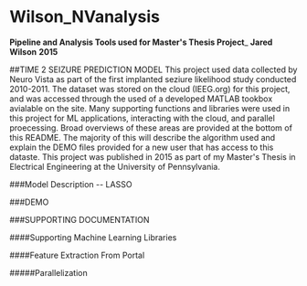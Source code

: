 # Wilson_NVanalysis
**Pipeline and Analysis Tools used for Master's Thesis Project**_
**Jared Wilson**
**2015**


##TIME 2 SEIZURE PREDICTION MODEL
This project used data collected by Neuro Vista as part of the first implanted seziure likelihood study conducted 2010-2011. The dataset was stored on the cloud (IEEG.org) for this project, and was accessed through the used of a developed MATLAB tookbox avialable on the site. Many supporting functions and libraries were used in this project for ML applications, interacting with the cloud, and parallel proecessing. Broad overviews of these areas are provided at the bottom of this README. The majority of this will describe the algorithm used and explain the DEMO files provided for a new user that has access to this dataste. This project was published in 2015 as part of my Master's Thesis in Electrical Engineering at the University of Pennsylvania. 

###Model Description -- LASSO


###DEMO


###SUPPORTING DOCUMENTATION

####Supporting Machine Learning Libraries

####Feature Extraction From Portal

#####Parallelization



